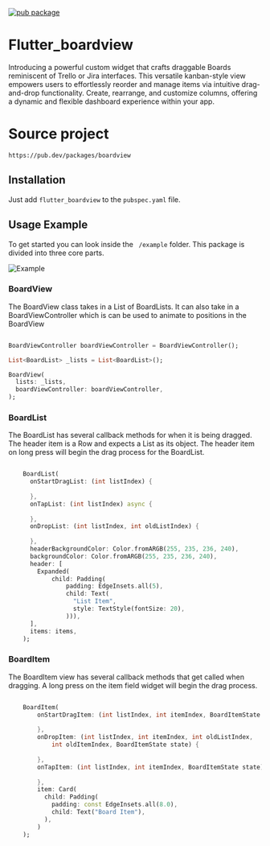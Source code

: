 [![pub package](https://img.shields.io/pub/v/boardview.svg)](https://pub.dev/packages/boardview)

# Flutter_boardview
Introducing a powerful custom widget that crafts draggable Boards reminiscent of Trello or Jira interfaces. This versatile kanban-style view empowers users to effortlessly reorder and manage items via intuitive drag-and-drop functionality. Create, rearrange, and customize columns, offering a dynamic and flexible dashboard experience within your app.

# Source project

``https://pub.dev/packages/boardview``

## Installation
Just add ``` flutter_boardview ``` to the ``` pubspec.yaml ``` file.

## Usage Example

To get started you can look inside the ``` /example``` folder. This package is divided into three core parts.

![Example](https://github.com/antonzk/board/blob/master/example.gif?raw=true)

### BoardView

The BoardView class takes in a List of BoardLists. It can also take in a BoardViewController which is can be used to animate to positions in the BoardView

``` dart

BoardViewController boardViewController = BoardViewController();

List<BoardList> _lists = List<BoardList>();

BoardView(
  lists: _lists,
  boardViewController: boardViewController,
);

```

### BoardList

The BoardList has several callback methods for when it is being dragged. The header item is a Row and expects a List<Widget> as its object. The header item on long press will begin the drag process for the BoardList.

``` dart

    BoardList(
      onStartDragList: (int listIndex) {
    
      },
      onTapList: (int listIndex) async {
    
      },
      onDropList: (int listIndex, int oldListIndex) {       
       
      },
      headerBackgroundColor: Color.fromARGB(255, 235, 236, 240),
      backgroundColor: Color.fromARGB(255, 235, 236, 240),
      header: [
        Expanded(
            child: Padding(
                padding: EdgeInsets.all(5),
                child: Text(
                  "List Item",
                  style: TextStyle(fontSize: 20),
                ))),
      ],
      items: items,
    );

```

### BoardItem

The BoardItem view has several callback methods that get called when dragging. A long press on the item field widget will begin the drag process.

``` dart

    BoardItem(
        onStartDragItem: (int listIndex, int itemIndex, BoardItemState state) {
        
        },
        onDropItem: (int listIndex, int itemIndex, int oldListIndex,
            int oldItemIndex, BoardItemState state) {
                      
        },
        onTapItem: (int listIndex, int itemIndex, BoardItemState state) async {
        
        },
        item: Card(
          child: Padding(
            padding: const EdgeInsets.all(8.0),
            child: Text("Board Item"),
          ),
        )
    );

```

